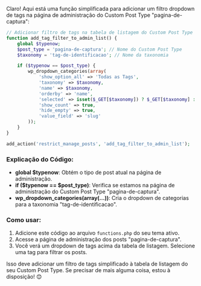 Claro! Aqui está uma função simplificada para adicionar um filtro dropdown de tags na página de administração do Custom Post Type "pagina-de-captura":

```php
// Adicionar filtro de tags na tabela de listagem do Custom Post Type
function add_tag_filter_to_admin_list() {
    global $typenow;
    $post_type = 'pagina-de-captura'; // Nome do Custom Post Type
    $taxonomy = 'tag-de-identificacao'; // Nome da taxonomia

    if ($typenow == $post_type) {
        wp_dropdown_categories(array(
            'show_option_all' => 'Todas as Tags',
            'taxonomy' => $taxonomy,
            'name' => $taxonomy,
            'orderby' => 'name',
            'selected' => isset($_GET[$taxonomy]) ? $_GET[$taxonomy] : '',
            'show_count' => true,
            'hide_empty' => true,
            'value_field' => 'slug'
        ));
    }
}

add_action('restrict_manage_posts', 'add_tag_filter_to_admin_list');
```

### Explicação do Código:
- **global $typenow**: Obtém o tipo de post atual na página de administração.
- **if ($typenow == $post_type)**: Verifica se estamos na página de administração do Custom Post Type "pagina-de-captura".
- **wp_dropdown_categories(array(...))**: Cria o dropdown de categorias para a taxonomia "tag-de-identificacao".

### Como usar:
1. Adicione este código ao arquivo `functions.php` do seu tema ativo.
2. Acesse a página de administração dos posts "pagina-de-captura".
3. Você verá um dropdown de tags acima da tabela de listagem. Selecione uma tag para filtrar os posts.

Isso deve adicionar um filtro de tags simplificado à tabela de listagem do seu Custom Post Type. Se precisar de mais alguma coisa, estou à disposição! 😊

